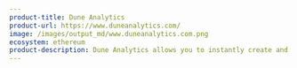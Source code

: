 ```yaml
---
product-title: Dune Analytics
product-url: https://www.duneanalytics.com/
image: /images/output_md/www.duneanalytics.com.png
ecosystem: ethereum
product-description: Dune Analytics allows you to instantly create and share analysis of Ethereum data. Smart contract data is converted to a human-readable format that can be queried with SQL.
---
```

